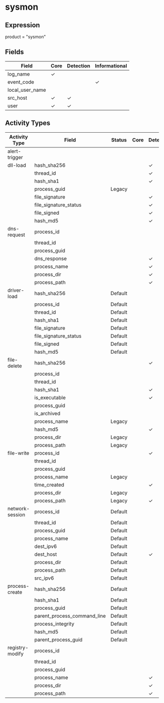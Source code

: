 sysmon
======

Expression
----------

product = "sysmon"

Fields
------

| Field           | Core     | Detection | Informational |
| --------------- | -------- | --------- | ------------- |
| log_name        | &#10003; |           |               |
| event_code      |          |           | &#10003;      |
| local_user_name |          |           |               |
| src_host        | &#10003; | &#10003;  |               |
| user            | &#10003; | &#10003;  |               |

Activity Types
--------------

| Activity Type   | Field                       | Status  | Core | Detection | Informational |
| --------------- | --------------------------- | ------- | ---- | --------- | ------------- |
| alert-trigger   |                             |         |      |           |               |
| dll-load        | hash_sha256                 |         |      | &#10003;  |               |
|                 | thread_id                   |         |      | &#10003;  |               |
|                 | hash_sha1                   |         |      | &#10003;  |               |
|                 | process_guid                | Legacy  |      |           | &#10003;      |
|                 | file_signature              |         |      | &#10003;  |               |
|                 | file_signature_status       |         |      | &#10003;  |               |
|                 | file_signed                 |         |      | &#10003;  |               |
|                 | hash_md5                    |         |      | &#10003;  |               |
| dns-request     | process_id                  |         |      |           | &#10003;      |
|                 | thread_id                   |         |      |           | &#10003;      |
|                 | process_guid                |         |      |           | &#10003;      |
|                 | dns_response                |         |      | &#10003;  |               |
|                 | process_name                |         |      | &#10003;  |               |
|                 | process_dir                 |         |      | &#10003;  |               |
|                 | process_path                |         |      | &#10003;  |               |
| driver-load     | hash_sha256                 | Default |      |           | &#10003;      |
|                 | process_id                  | Default |      |           | &#10003;      |
|                 | thread_id                   | Default |      |           | &#10003;      |
|                 | hash_sha1                   | Default |      |           | &#10003;      |
|                 | file_signature              | Default |      |           | &#10003;      |
|                 | file_signature_status       | Default |      |           | &#10003;      |
|                 | file_signed                 | Default |      |           | &#10003;      |
|                 | hash_md5                    | Default |      |           | &#10003;      |
| file-delete     | hash_sha256                 |         |      | &#10003;  |               |
|                 | process_id                  |         |      |           | &#10003;      |
|                 | thread_id                   |         |      |           | &#10003;      |
|                 | hash_sha1                   |         |      | &#10003;  |               |
|                 | is_executable               |         |      | &#10003;  |               |
|                 | process_guid                |         |      |           | &#10003;      |
|                 | is_archived                 |         |      |           | &#10003;      |
|                 | process_name                | Legacy  |      |           | &#10003;      |
|                 | hash_md5                    |         |      | &#10003;  |               |
|                 | process_dir                 | Legacy  |      |           | &#10003;      |
|                 | process_path                | Legacy  |      |           | &#10003;      |
| file-write      | process_id                  |         |      | &#10003;  |               |
|                 | thread_id                   |         |      |           |               |
|                 | process_guid                |         |      |           | &#10003;      |
|                 | process_name                | Legacy  |      |           | &#10003;      |
|                 | time_created                |         |      | &#10003;  |               |
|                 | process_dir                 | Legacy  |      |           | &#10003;      |
|                 | process_path                | Legacy  |      | &#10003;  |               |
| network-session | process_id                  | Default |      |           | &#10003;      |
|                 | thread_id                   | Default |      |           | &#10003;      |
|                 | process_guid                | Default |      |           | &#10003;      |
|                 | process_name                | Default |      |           | &#10003;      |
|                 | dest_ipv6                   | Default |      |           | &#10003;      |
|                 | dest_host                   | Default |      | &#10003;  |               |
|                 | process_dir                 | Default |      |           | &#10003;      |
|                 | process_path                | Default |      |           | &#10003;      |
|                 | src_ipv6                    | Default |      |           | &#10003;      |
| process-create  | hash_sha256                 | Default |      |           | &#10003;      |
|                 | hash_sha1                   | Default |      |           | &#10003;      |
|                 | process_guid                | Default |      |           | &#10003;      |
|                 | parent_process_command_line | Default |      |           | &#10003;      |
|                 | process_integrity           | Default |      |           | &#10003;      |
|                 | hash_md5                    | Default |      |           | &#10003;      |
|                 | parent_process_guid         | Default |      |           | &#10003;      |
| registry-modify | process_id                  |         |      |           | &#10003;      |
|                 | thread_id                   |         |      |           | &#10003;      |
|                 | process_guid                |         |      |           | &#10003;      |
|                 | process_name                |         |      | &#10003;  |               |
|                 | process_dir                 |         |      | &#10003;  |               |
|                 | process_path                |         |      | &#10003;  |               |

